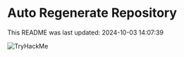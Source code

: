# Auto Regenerate Repository

This README was last updated: 2024-10-03 14:07:39

 ![TryHackMe](https://tryhackme.com/badge/533634)